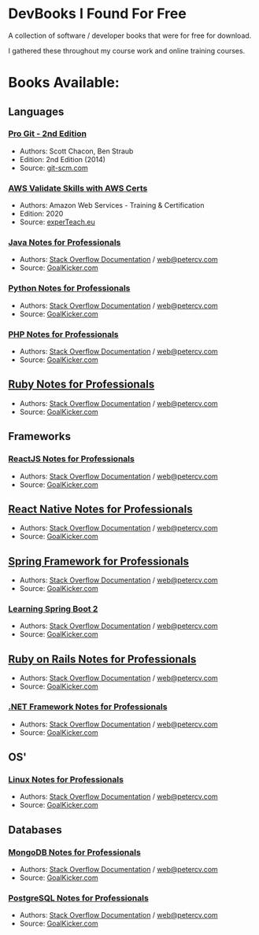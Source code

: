 # DevBooks I Found For Free
A collection of software / developer books that were for free for download.

I gathered these throughout my course work and online training courses. 

# Books Available:
## Languages
### [Pro Git - 2nd Edition](https://github.com/hollyjrobertson/DevBooks_FoundForFree/blob/main/ProGit_2ndEdition.pdf "Pro Git - 2nd Edition")
* Authors: Scott Chacon, Ben Straub
* Edition: 2nd Edition (2014)
* Source: [git-scm.com](https://git-scm.com/book/en/v2 "git-scm.com")

### [AWS Validate Skills with AWS Certs](https://github.com/hollyjrobertson/DevBooks_FoundForFree/blob/main/AWS_CertOverivew.pdf "AWS Validate Skills with AWS Certs")
* Authors: Amazon Web Services - Training & Certification
* Edition: 2020
* Source: [experTeach.eu](https://www.experteach.eu/de/assets/files/AWS_T&C_Cert_AllUp_eBook_FINAL_.pdf "experteach.eu")

### [Java Notes for Professionals](https://github.com/hollyjrobertson/DevBooks_FoundForFree/blob/main/JavaNotesForProfessionals.pdf "Java Notes for Professionals")
* Authors: [Stack Overflow Documentation](https://archive.org/details/documentation-dump.7z "Stack Overflow Documentation") / web@petercv.com
* Source: [GoalKicker.com](https://goalkicker.com/ "GoalKicker.com")

### [Python Notes for Professionals](https://github.com/hollyjrobertson/DevBooks_FoundForFree/blob/main/PythonNotesForProfessionals.pdf "Python Notes for Professionals")
* Authors: [Stack Overflow Documentation](https://archive.org/details/documentation-dump.7z "Stack Overflow Documentation") / web@petercv.com
* Source: [GoalKicker.com](https://goalkicker.com/ "GoalKicker.com")

### [PHP Notes for Professionals](https://github.com/hollyjrobertson/DevBooks_FoundForFree/blob/main/PHPNotesForProfessionals.pdf "PHP Notes for Professionals")
* Authors: [Stack Overflow Documentation](https://archive.org/details/documentation-dump.7z "Stack Overflow Documentation") / web@petercv.com
* Source: [GoalKicker.com](https://goalkicker.com/ "GoalKicker.com")

## [Ruby Notes for Professionals](https://github.com/hollyjrobertson/DevBooks_FoundForFree/blob/main/RubyNotesForProfessionals.pdf "Ruby Notes for Professionals")
* Authors: [Stack Overflow Documentation](https://archive.org/details/documentation-dump.7z "Stack Overflow Documentation") / web@petercv.com
* Source: [GoalKicker.com](https://goalkicker.com/ "GoalKicker.com")

## Frameworks
### [ReactJS Notes for Professionals](https://github.com/hollyjrobertson/DevBooks_FoundForFree/blob/main/ReactJSNotesForProfessionals.pdf "ReactJS Notes for Professionals")
* Authors: [Stack Overflow Documentation](https://archive.org/details/documentation-dump.7z "Stack Overflow Documentation") / web@petercv.com
* Source: [GoalKicker.com](https://goalkicker.com/ "GoalKicker.com") 

## [React Native Notes for Professionals](https://github.com/hollyjrobertson/DevBooks_FoundForFree/blob/main/ReactNativeNotesForProfessionals.pdf "React Native Notes for Professionals")
* Authors: [Stack Overflow Documentation](https://archive.org/details/documentation-dump.7z "Stack Overflow Documentation") / web@petercv.com
* Source: [GoalKicker.com](https://goalkicker.com/ "GoalKicker.com")

## [Spring Framework for Professionals](https://github.com/hollyjrobertson/DevBooks_FoundForFree/blob/main/SpringFrameworkNotesForProfessionals.pdf "Spring Framework Notes for Professionals")
* Authors: [Stack Overflow Documentation](https://archive.org/details/documentation-dump.7z "Stack Overflow Documentation") / web@petercv.com
* Source: [GoalKicker.com](https://goalkicker.com/ "GoalKicker.com")

### [Learning Spring Boot 2](https://github.com/hollyjrobertson/DevBooks_FoundForFree/blob/main/LearingSpringBoot2_2ndEdition.pdf "Learning Spring Boot 2")
* Authors: [Stack Overflow Documentation](https://archive.org/details/documentation-dump.7z "Stack Overflow Documentation") / web@petercv.com
* Source: [GoalKicker.com](https://goalkicker.com/ "GoalKicker.com")

## [Ruby on Rails Notes for Professionals](https://github.com/hollyjrobertson/DevBooks_FoundForFree/blob/main/RubyOnRailsNotesForProfessionals.pdf "Ruby on Rails Notes for Professionals")
* Authors: [Stack Overflow Documentation](https://archive.org/details/documentation-dump.7z "Stack Overflow Documentation") / web@petercv.com
* Source: [GoalKicker.com](https://goalkicker.com/ "GoalKicker.com")

### [.NET Framework Notes for Professionals](https://github.com/hollyjrobertson/DevBooks_FoundForFree/blob/main/DotNETFrameworkNotesForProfessionals.pdf ".NET Framework Notes for Professionals")
* Authors: [Stack Overflow Documentation](https://archive.org/details/documentation-dump.7z "Stack Overflow Documentation") / web@petercv.com
* Source: [GoalKicker.com](https://goalkicker.com/ "GoalKicker.com")

## OS'
### [Linux Notes for Professionals](https://github.com/hollyjrobertson/DevBooks_FoundForFree/blob/main/LearingSpringBoot2_2ndEdition.pdf "Linux Notes for Professionals")
* Authors: [Stack Overflow Documentation](https://archive.org/details/documentation-dump.7z "Stack Overflow Documentation") / web@petercv.com
* Source: [GoalKicker.com](https://goalkicker.com/ "GoalKicker.com")

## Databases
### [MongoDB Notes for Professionals](https://github.com/hollyjrobertson/DevBooks_FoundForFree/blob/main/MongoDBNotesForProfessionals.pdf "MongoDB Notes for Professionals")
* Authors: [Stack Overflow Documentation](https://archive.org/details/documentation-dump.7z "Stack Overflow Documentation") / web@petercv.com
* Source: [GoalKicker.com](https://goalkicker.com/ "GoalKicker.com")

### [PostgreSQL Notes for Professionals](https://github.com/hollyjrobertson/DevBooks_FoundForFree/blob/main/PostgreSQLNotesForProfessionals.pdf "PostgreSQL Notes for Professionals")
* Authors: [Stack Overflow Documentation](https://archive.org/details/documentation-dump.7z "Stack Overflow Documentation") / web@petercv.com
* Source: [GoalKicker.com](https://goalkicker.com/ "GoalKicker.com")



